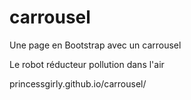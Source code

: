 # carrousel
Une page en Bootstrap avec un carrousel

Le robot réducteur pollution dans l'air



princessgirly.github.io/carrousel/
